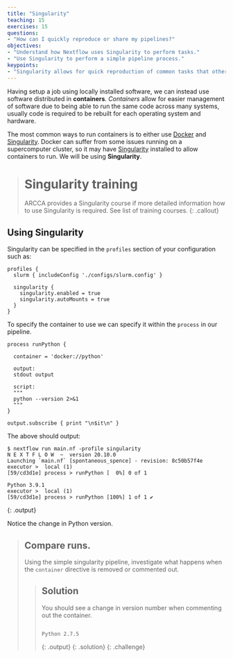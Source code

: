 ```yaml
---
title: "Singularity"
teaching: 15
exercises: 15
questions:
- "How can I quickly reproduce or share my pipelines?"
objectives:
- "Understand how Nextflow uses Singularity to perform tasks."
- "Use Singularity to perform a simple pipeline process."
keypoints:
- "Singularity allows for quick reproduction of common tasks that others have published."
---
```


Having setup a job using locally installed software, we can instead use software distributed in **containers**.
*Containers* allow for easier management of software due to being able to run the same code across many systems, usually
code is required to be rebuilt for each operating system and hardware.

The most common ways to run containers is to either use [Docker](https://www.docker.io) and [Singularity](https://www.sylabs.io).  Docker can suffer from some issues running on a supercomputer cluster, so it may have
[Singularity](https://www.sylabs.io) installed to allow containers to run.  We will be using **Singularity**.

> # Singularity training
>
> ARCCA provides a Singularity course if more detailed information how to use Singularity is required.  See list of
> training courses.
{: .callout}

## Using Singularity

Singularity can be specified in the `profiles` section of your configuration such as:

```
profiles {
  slurm { includeConfig './configs/slurm.config' }

  singularity {
    singularity.enabled = true
    singularity.autoMounts = true
  }
}
```

To specify the container to use we can specify it within the `process` in our pipeline.

```
process runPython {
  
  container = 'docker://python'

  output:
  stdout output

  script:
  """
  python --version 2>&1
  """
}

output.subscribe { print "\n$it\n" }

```

The above should output:

```
$ nextflow run main.nf -profile singularity
N E X T F L O W  ~  version 20.10.0
Launching `main.nf` [spontaneous_spence] - revision: 8c50b57f4e
executor >  local (1)
[59/cd3d1e] process > runPython [  0%] 0 of 1

Python 3.9.1
executor >  local (1)
[59/cd3d1e] process > runPython [100%] 1 of 1 ✔
```
{: .output}

Notice the change in Python version.

> ## Compare runs.
>
> Using the simple singularity pipeline, investigate what happens when the `container` directive is removed or commented
> out.
>
> > ## Solution
> >
> > You should see a change in version number when commenting out the container.
> >
> > ```
> > 
> > Python 2.7.5
> > 
> > ```
> > {: .output}
> {: .solution}
{: .challenge}



